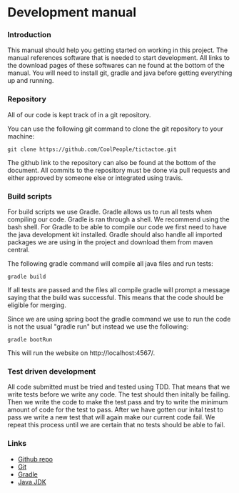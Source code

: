 # Development manual

### Introduction
This manual should help you getting started on working in this project. The manual references software that is needed to start development. All links to the download pages of these softwares can ne found at the bottom of the manual. You will need to install git, gradle and java before getting everything up and running.

### Repository
All of our code is kept track of in a git repository.

You can use the following git command to clone the git repository to your machine:
```
git clone https://github.com/CoolPeople/tictactoe.git
```
The github link to the repository can also be found at the bottom of the document. All commits to the repository must be done via pull requests and either approved by someone else or integrated using travis.

### Build scripts
For build scripts we use Gradle. Gradle allows us to run all tests when compiling our code. Gradle is ran through a shell. We recommend using the bash shell. For Gradle to be able to compile our code we first need to have the java development kit installed. Gradle should also handle all imported packages we are using in the project and download them from maven central.

The following gradle command will compile all java files and run tests:
```
gradle build
```
If all tests are passed and the files all compile gradle will prompt a message saying that the build was successful. This means that the code should be eligible for merging.

Since we are using spring boot the gradle command we use to run the code is not the usual "gradle run" but instead we use the following:
```
gradle bootRun
```
This will run the website on http://localhost:4567/.

### Test driven development
 All code submitted must be tried and tested using TDD. That means that we write tests before we write any code. The test should then initally be failing. Then we write the code to make the test pass and try to write the minimum amount of code for the test to pass. After we have gotten our inital test to pass we write a new test that will again make our current code fail. We repeat this process until we are certain that no tests should be able to fail.


### Links

* [Github repo]
* [Git]
* [Gradle]
* [Java JDK]

[Github repo]: <https://github.com/CoolPeople/tictactoe>
[Git]: <https://git-scm.com/downloads>
[Gradle]: <https://gradle.org/install/>
[Java JDK]: <http://www.oracle.com/technetwork/java/javase/downloads/jdk8-downloads-2133151.html>
